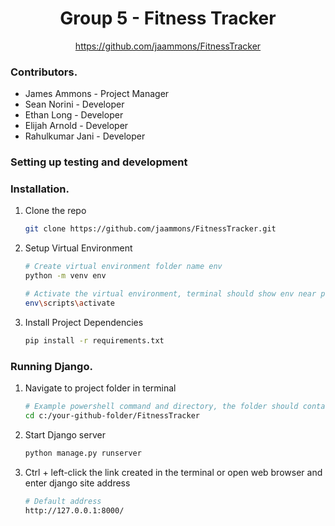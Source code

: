 <!-- PROJECT LOGO -->
<div align="center">
  <h1 align="center" id="top">Group 5 - Fitness Tracker</h1>
  <a href="https://github.com/jaammons/FitnessTracker">https://github.com/jaammons/FitnessTracker</a>
</div>

### Contributors.

- James Ammons - Project Manager
- Sean Norini - Developer
- Ethan Long - Developer
- Elijah Arnold - Developer
- Rahulkumar Jani - Developer

### Setting up testing and development

### Installation.

1. Clone the repo
   ```sh
   git clone https://github.com/jaammons/FitnessTracker.git
   ```
2. Setup Virtual Environment
   ```sh
   # Create virtual environment folder name env
   python -m venv env
   ```
   ```sh
   # Activate the virtual environment, terminal should show env near prompt. Type deactivate to exit virtual environment
   env\scripts\activate
   ```
3. Install Project Dependencies
   ```sh
   pip install -r requirements.txt
   ```

### Running Django.

1. Navigate to project folder in terminal
   ```sh
   # Example powershell command and directory, the folder should contain manage.py
   cd c:/your-github-folder/FitnessTracker
   ```
2. Start Django server
   ```sh
   python manage.py runserver
   ```
3. Ctrl + left-click the link created in the terminal or open web browser and enter django site address
   ```sh
   # Default address
   http://127.0.0.1:8000/
   ```

